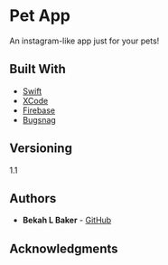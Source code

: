 # Pet App

An instagram-like app just for your pets!

## Built With

* [Swift](https://developer.apple.com/swift/) 
* [XCode](https://developer.apple.com/xcode/)
* [Firebase](https://firebase.google.com/)
* [Bugsnag](https://www.bugsnag.com/)

## Versioning

1.1

## Authors

* **Bekah L Baker** - [GitHub](https://github.com/bekahlbaker)

## Acknowledgments
